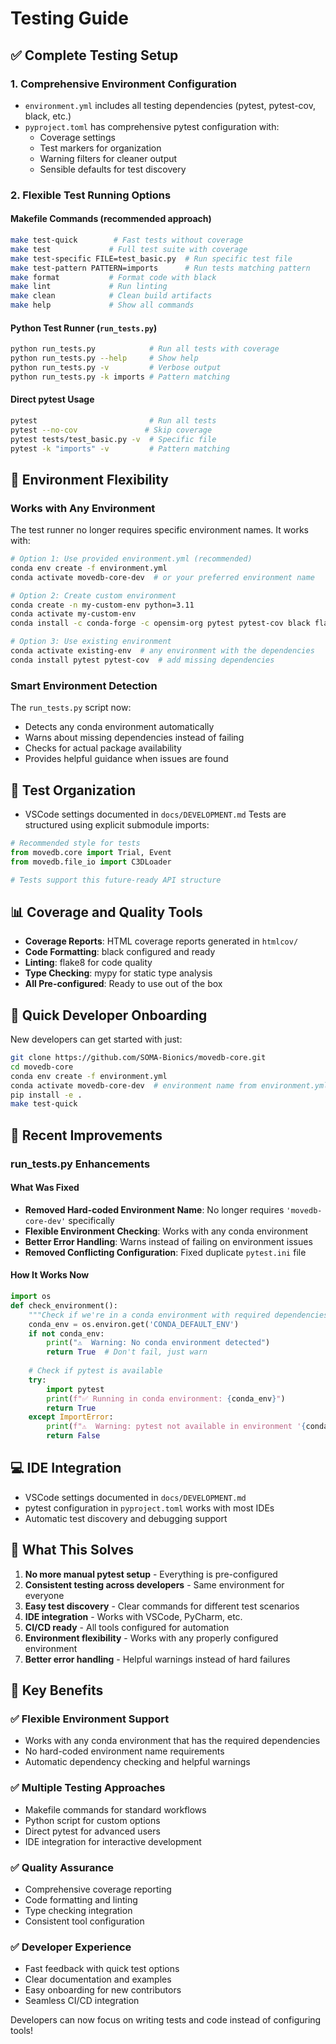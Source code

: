 # Testing Guide

## ✅ Complete Testing Setup

### 1. **Comprehensive Environment Configuration**

- `environment.yml` includes all testing dependencies (pytest, pytest-cov, black, etc.)
- `pyproject.toml` has comprehensive pytest configuration with:
  - Coverage settings
  - Test markers for organization
  - Warning filters for cleaner output
  - Sensible defaults for test discovery

### 2. **Flexible Test Running Options**

#### **Makefile Commands** (recommended approach)

```bash
make test-quick        # Fast tests without coverage
make test             # Full test suite with coverage
make test-specific FILE=test_basic.py  # Run specific test file
make test-pattern PATTERN=imports      # Run tests matching pattern
make format           # Format code with black
make lint             # Run linting
make clean            # Clean build artifacts
make help             # Show all commands
```

#### **Python Test Runner** (`run_tests.py`)

```bash
python run_tests.py            # Run all tests with coverage
python run_tests.py --help     # Show help
python run_tests.py -v         # Verbose output
python run_tests.py -k imports # Pattern matching
```

#### **Direct pytest Usage**

```bash
pytest                         # Run all tests
pytest --no-cov               # Skip coverage
pytest tests/test_basic.py -v  # Specific file
pytest -k "imports" -v         # Pattern matching
```

## 🔧 Environment Flexibility

### **Works with Any Environment**

The test runner no longer requires specific environment names. It works with:

```bash
# Option 1: Use provided environment.yml (recommended)
conda env create -f environment.yml
conda activate movedb-core-dev  # or your preferred environment name

# Option 2: Create custom environment
conda create -n my-custom-env python=3.11
conda activate my-custom-env
conda install -c conda-forge -c opensim-org pytest pytest-cov black flake8 mypy

# Option 3: Use existing environment
conda activate existing-env  # any environment with the dependencies
conda install pytest pytest-cov  # add missing dependencies
```

### **Smart Environment Detection**

The `run_tests.py` script now:

- Detects any conda environment automatically
- Warns about missing dependencies instead of failing
- Checks for actual package availability
- Provides helpful guidance when issues are found

## 🧪 Test Organization

- VSCode settings documented in `docs/DEVELOPMENT.md`
Tests are structured using explicit submodule imports:

```python
# Recommended style for tests
from movedb.core import Trial, Event
from movedb.file_io import C3DLoader

# Tests support this future-ready API structure
```

## 📊 Coverage and Quality Tools

- **Coverage Reports**: HTML coverage reports generated in `htmlcov/`
- **Code Formatting**: black configured and ready
- **Linting**: flake8 for code quality
- **Type Checking**: mypy for static type analysis
- **All Pre-configured**: Ready to use out of the box

## 🚀 Quick Developer Onboarding

New developers can get started with just:

```bash
git clone https://github.com/SOMA-Bionics/movedb-core.git
cd movedb-core
conda env create -f environment.yml
conda activate movedb-core-dev  # environment name from environment.yml
pip install -e .
make test-quick
```

## 🔄 Recent Improvements

### **run_tests.py Enhancements**

#### **What Was Fixed**

- **Removed Hard-coded Environment Name**: No longer requires `'movedb-core-dev'` specifically
- **Flexible Environment Checking**: Works with any conda environment
- **Better Error Handling**: Warns instead of failing on environment issues
- **Removed Conflicting Configuration**: Fixed duplicate `pytest.ini` file

#### **How It Works Now**

```python
import os
def check_environment():
    """Check if we're in a conda environment with required dependencies."""
    conda_env = os.environ.get('CONDA_DEFAULT_ENV')
    if not conda_env:
        print("⚠️  Warning: No conda environment detected")
        return True  # Don't fail, just warn
    
    # Check if pytest is available
    try:
        import pytest
        print(f"✅ Running in conda environment: {conda_env}")
        return True
    except ImportError:
        print(f"⚠️  Warning: pytest not available in environment '{conda_env}'")
        return False
```

## 💻 IDE Integration

- VSCode settings documented in `docs/DEVELOPMENT.md`
- pytest configuration in `pyproject.toml` works with most IDEs
- Automatic test discovery and debugging support

## 🔧 What This Solves

1. **No more manual pytest setup** - Everything is pre-configured
2. **Consistent testing across developers** - Same environment for everyone  
3. **Easy test discovery** - Clear commands for different test scenarios
4. **IDE integration** - Works with VSCode, PyCharm, etc.
5. **CI/CD ready** - All tools configured for automation
6. **Environment flexibility** - Works with any properly configured environment
7. **Better error handling** - Helpful warnings instead of hard failures

## 🎯 Key Benefits

### ✅ **Flexible Environment Support**

- Works with any conda environment that has the required dependencies
- No hard-coded environment name requirements
- Automatic dependency checking and helpful warnings

### ✅ **Multiple Testing Approaches**

- Makefile commands for standard workflows
- Python script for custom options
- Direct pytest for advanced users
- IDE integration for interactive development

### ✅ **Quality Assurance**

- Comprehensive coverage reporting
- Code formatting and linting
- Type checking integration
- Consistent tool configuration

### ✅ **Developer Experience**

- Fast feedback with quick test options
- Clear documentation and examples
- Easy onboarding for new contributors
- Seamless CI/CD integration

Developers can now focus on writing tests and code instead of configuring tools!
